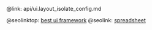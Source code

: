 @link: api/ui.layout_isolate_config.md

@seolinktop: [best ui framework](https://webix.com)
@seolink: [spreadsheet](https://webix.com/spreadsheet/)